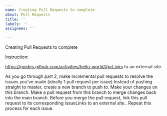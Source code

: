 ```yaml
---
name: Creating Pull Requests to complete
about: Pull Requests
title: ''
labels: ''
assignees: ''

---
```


Creating Pull Requests to complete

Instruction: 

https://guides.github.com/activities/hello-world/#prLinks to an external site.

As you go through part 2, make incremental pull requests to resolve the issues you’ve made (ideally 1 pull request per issue)
Instead of pushing straight to master, create a new branch to push to. 
Make your changes on this branch.
Make a pull request from this branch to merge changes back into the main branch. Before you merge the pull request, link this pull request to its corresponding issueLinks to an external site.. 
Repeat this process for each issue.
